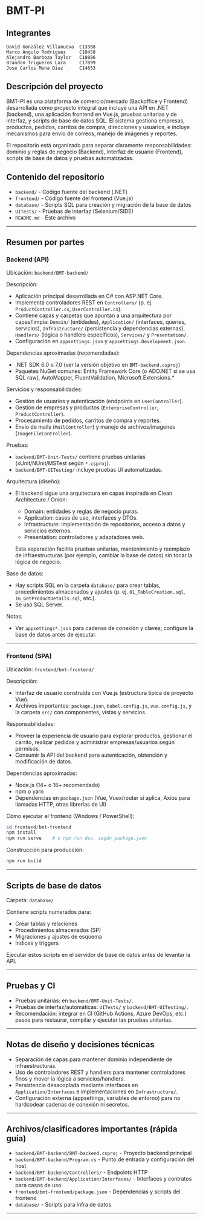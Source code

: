 # BMT-PI

## Integrantes

    David González Villanueva  C13388
    Marco Angulo Rodríguez     C10458
    Alejandro Barboza Taylor   C10886
    Brandon Trigueros Lara     C17899
    Jose Carlos Mena Diaz      C14653

## Descripción del proyecto

BMT-PI es una plataforma de comercio/mercado (Backoffice y Frontend) desarrollada como proyecto integral que incluye una API en .NET (backend), una aplicación frontend en Vue.js, pruebas unitarias y de interfaz, y scripts de base de datos SQL. El sistema gestiona empresas, productos, pedidos, carritos de compra, direcciones y usuarios, e incluye mecanismos para envío de correos, manejo de imágenes y reportes.

El repositorio está organizado para separar claramente responsabilidades: dominio y reglas de negocio (Backend), interfaz de usuario (Frontend), scripts de base de datos y pruebas automatizadas.

## Contenido del repositorio

- `backend/` - Código fuente del backend (.NET)
- `frontend/` - Código fuente del frontend (Vue.js)
- `database/` - Scripts SQL para creación y migración de la base de datos
- `UITests/` - Pruebas de interfaz (Selenium/SIDE)
- `README.md` - Este archivo

---

## Resumen por partes

### Backend (API)

Ubicación: `backend/BMT-backend/`

Descripción:
- Aplicación principal desarrollada en C# con ASP.NET Core.
- Implementa controladores REST en `Controllers/` (p. ej. `ProductController.cs`, `UserController.cs`).
- Contiene capas y carpetas que apuntan a una arquitectura por capas/limpia: `Domain/` (entidades), `Application/` (interfaces, queries, servicios), `Infrastructure/` (persistencia y dependencias externas), `Handlers/` (lógica o handlers específicos), `Services/` y `Presentation/`.
- Configuración en `appsettings.json` y `appsettings.Development.json`.

Dependencias aproximadas (recomendadas):
- .NET SDK 6.0 o 7.0 (ver la versión objetivo en `BMT-backend.csproj`)
- Paquetes NuGet comunes: Entity Framework Core (o ADO.NET si se usa SQL raw), AutoMapper, FluentValidation, Microsoft.Extensions.*

Servicios y responsabilidades:
- Gestión de usuarios y autenticación (endpoints en `UserController`).
- Gestión de empresas y productos (`EnterpriseController`, `ProductController`).
- Procesamiento de pedidos, carritos de compra y reportes.
- Envío de mails (`MailController`) y manejo de archivos/imagenes (`ImageFileController`).

Pruebas:
- `backend/BMT-Unit-Tests/` contiene pruebas unitarias (xUnit/NUnit/MSTest según `*.csproj`).
- `backend/BMT-UITesting/` incluye pruebas UI automatizadas.

Arquitectura (diseño):
- El backend sigue una arquitectura en capas inspirada en Clean Architecture / Onion:
    - Domain: entidades y reglas de negocio puras.
    - Application: casos de uso, interfaces y DTOs.
    - Infrastructure: implementación de repositorios, acceso a datos y servicios externos.
    - Presentation: controladores y adaptadores web.

    Esta separación facilita pruebas unitarias, mantenimiento y reemplazo de infraestructuras (por ejemplo, cambiar la base de datos) sin tocar la lógica de negocio.

Base de datos:
- Hay scripts SQL en la carpeta `database/` para crear tablas, procedimientos almacenados y ajustes (p. ej. `01_TableCreation.sql`, `16_GetProductDetails.sql`, etc.).
- Se usó SQL Server.

Notas:
- Ver `appsettings*.json` para cadenas de conexión y claves; configure la base de datos antes de ejecutar.

---

### Frontend (SPA)

Ubicación: `frontend/bmt-frontend/`

Descripción:
- Interfaz de usuario construída con Vue.js (estructura típica de proyecto Vue).
- Archivos importantes: `package.json`, `babel.config.js`, `vue.config.js`, y la carpeta `src/` con componentes, vistas y servicios.

Responsabilidades:
- Proveer la experiencia de usuario para explorar productos, gestionar el carrito, realizar pedidos y administrar empresas/usuarios según permisos.
- Consumir la API del backend para autenticación, obtención y modificación de datos.

Dependencias aproximadas:
- Node.js (14+ o 16+ recomendado)
- npm o yarn
- Dependencias en `package.json` (Vue, Vuex/router si aplica, Axios para llamadas HTTP, otras librerías de UI)

Cómo ejecutar el frontend (Windows / PowerShell):

```powershell
cd frontend/bmt-frontend
npm install
npm run serve    # o npm run dev, según package.json
```

Construcción para producción:

```powershell
npm run build
```

---

## Scripts de base de datos

Carpeta: `database/`

Contiene scripts numerados para:
- Crear tablas y relaciones
- Procedimientos almacenados (SP)
- Migraciones y ajustes de esquema
- Índices y triggers

Ejecutar estos scripts en el servidor de base de datos antes de levantar la API.

---

## Pruebas y CI

- Pruebas unitarias: en `backend/BMT-Unit-Tests/`.
- Pruebas de interfaz/automáticas: `UITests/` y `backend/BMT-UITesting/`.
- Recomendación: integrar en CI (GitHub Actions, Azure DevOps, etc.) pasos para restaurar, compilar y ejecutar las pruebas unitarias.

---

## Notas de diseño y decisiones técnicas

- Separación de capas para mantener dominio independiente de infraestructuras.
- Uso de controladores REST y handlers para mantener controladores finos y mover la lógica a servicios/handlers.
- Persistencia desacoplada mediante interfaces en `Application/Interfaces` e implementaciones en `Infrastructure/`.
- Configuración externa (appsettings, variables de entorno) para no hardcodear cadenas de conexión ni secretos.

---

## Archivos/clasificadores importantes (rápida guía)

- `backend/BMT-backend/BMT-backend.csproj` - Proyecto backend principal
- `backend/BMT-backend/Program.cs` - Punto de entrada y configuración del host
- `backend/BMT-backend/Controllers/` - Endpoints HTTP
- `backend/BMT-backend/Application/Interfaces/` - Interfaces y contratos para casos de uso
- `frontend/bmt-frontend/package.json` - Dependencias y scripts del frontend
- `database/` - Scripts para infra de datos

---
